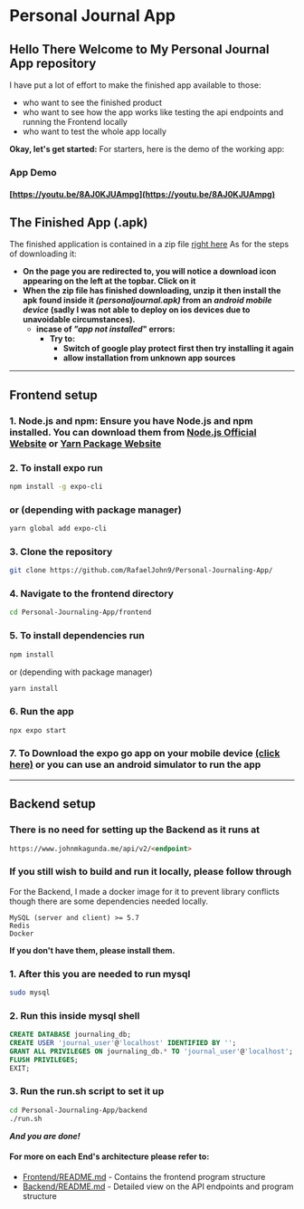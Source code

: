 # Personal Journal App

## Hello  There Welcome to  My Personal Journal App repository

I have put a lot of effort to make the finished app available to those:

- who want to see the finished product
- who want to see how the app works like testing the api endpoints and running  the Frontend locally
- who want to test the whole app locally

**Okay, let's get started:**
    For starters, here is the demo of the working app:

### App Demo

#### [https://youtu.be/8AJ0KJUAmpg](https://youtu.be/8AJ0KJUAmpg)

## The Finished App  (.apk)

The finished application is contained in a zip file     [right here](https://github.com/RafaelJohn9/Personal-Journaling-App/blob/main/APKs/personaljournal.zip)
As for the  steps of downloading it:

- **On the page you are redirected to, you will notice a download icon appearing on the left at the topbar. Click on it**
&nbsp;
- **When the zip file has finished downloading, unzip it then install the apk found inside it *(personaljournal.apk)* from an *android mobile device* (sadly I was not able to deploy on ios devices due to unavoidable circumstances).**
  - **incase of *"app not installed*" errors:**
    - **Try to:**
      - **Switch of google play protect first then try installing it again**
      - **allow installation from unknown app sources**

---

## Frontend setup

### 1. Node.js and npm: Ensure you have Node.js and npm installed. You can download them from [Node.js Official Website](https://nodejs.org/en) or  [Yarn Package Website](https://yarnpkg.com/)

### 2. To install expo run

```bash
npm install -g expo-cli
```

### or (depending with package manager)

```bash
yarn global add expo-cli
```

### 3. Clone the repository

```bash
git clone https://github.com/RafaelJohn9/Personal-Journaling-App/
```

### 4. Navigate to the frontend directory

```bash
cd Personal-Journaling-App/frontend
```

### 5. To install dependencies run

```bash
npm install
```

or (depending with package manager)

```bash
yarn install
```

### 6. Run the app

```bash
npx expo start
```

### 7. To Download the expo go app on your mobile device [(click here)](https://expo.dev/go) or you can use an android simulator to run the app

---

## Backend setup

### There is no need for setting up the Backend as it runs at

```html
https://www.johnmkagunda.me/api/v2/<endpoint>
```

### If you still wish to build and run it locally, please follow through

For the Backend, I made a docker image for it to prevent library conflicts though there are some dependencies needed locally.

```note
MySQL (server and client) >= 5.7
Redis
Docker
```

**If you don't have them, please install them.**

### 1. After this you are needed to run mysql

```bash
sudo mysql
```

### 2. Run this inside mysql shell

```sql
CREATE DATABASE journaling_db;
CREATE USER 'journal_user'@'localhost' IDENTIFIED BY '';
GRANT ALL PRIVILEGES ON journaling_db.* TO 'journal_user'@'localhost';
FLUSH PRIVILEGES;
EXIT;
```

### 3. Run the run.sh script to set it up

```bash
cd Personal-Journaling-App/backend
./run.sh 
```

***And you are done!***

#### For more on each End's architecture please refer to:

- [Frontend/README.md](https://github.com/RafaelJohn9/Personal-Journaling-App/blob/main/frontend/README.md) - Contains the frontend program structure
- [Backend/README.md](https://github.com/RafaelJohn9/Personal-Journaling-App/blob/main/backend/README.md) - Detailed view on the API endpoints and program structure
